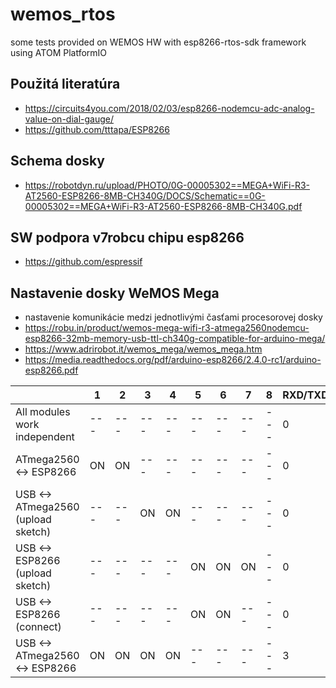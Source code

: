 # wemos_rtos
some tests provided on WEMOS HW with esp8266-rtos-sdk framework using ATOM PlatformIO

## Použitá literatúra
 - https://circuits4you.com/2018/02/03/esp8266-nodemcu-adc-analog-value-on-dial-gauge/
 - https://github.com/tttapa/ESP8266

## Schema dosky
 - https://robotdyn.ru/upload/PHOTO/0G-00005302==MEGA+WiFi-R3-AT2560-ESP8266-8MB-CH340G/DOCS/Schematic==0G-00005302==MEGA+WiFi-R3-AT2560-ESP8266-8MB-CH340G.pdf

## SW podpora v7robcu chipu esp8266
 - https://github.com/espressif

## Nastavenie dosky WeMOS Mega

- nastavenie komunikácie medzi jednotlivými časťami procesorovej dosky
 - https://robu.in/product/wemos-mega-wifi-r3-atmega2560nodemcu-esp8266-32mb-memory-usb-ttl-ch340g-compatible-for-arduino-mega/
 - https://www.adrirobot.it/wemos_mega/wemos_mega.htm
 - https://media.readthedocs.org/pdf/arduino-esp8266/2.4.0-rc1/arduino-esp8266.pdf

| | 1 | 2 | 3 | 4 | 5 | 6 | 7 | 8 | RXD/TXD |
|-|-|-|-|-|-|-|-|-|-|
| All modules work independent | --- | --- | --- | --- | --- | --- | --- | --- | 0 |
| ATmega2560 <-> ESP8266 | ON | ON | --- | --- | --- | --- | --- | --- | 0 |
| USB <-> ATmega2560 (upload sketch) | --- | --- | ON | ON | --- | --- | --- | --- | 0 |
| USB <-> ESP8266 (upload sketch) | --- | --- | --- | --- | ON | ON | ON | --- | 0 |
| USB <-> ESP8266 (connect) | --- | --- | --- | --- | ON | ON | --- | --- | 0 |
| USB <-> ATmega2560 <-> ESP8266 | ON | ON | ON | ON | --- | --- | --- | --- | 3 |
